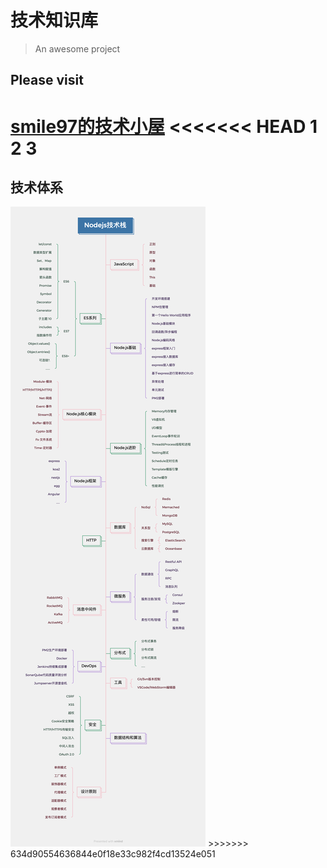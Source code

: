 # 技术知识库

> An awesome project

## Please visit  
[smile97的技术小屋](https://smile199705.github.io/base_docs/#/)
<<<<<<< HEAD
1
2
3
=======

## 技术体系

<img src="docs/image/Nodejs技术栈.png">
>>>>>>> 634d90554636844e0f18e33c982f4cd13524e051
